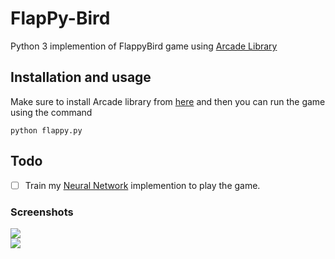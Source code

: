 # FlapPy-Bird

Python 3 implemention of FlappyBird game using [Arcade Library](http://arcade.academy/)

## Installation and usage

Make sure to install Arcade library from [here](http://arcade.academy/installation.html)
and then you can run the game using the command

`python flappy.py`

## Todo

* [ ] Train my [Neural Network](https://github.com/iJohnMaged/Simple-NeuralNetwork-Py)
implemention to play the game.

### Screenshots

<img src='https://i.postimg.cc/fVx9Kskg/Screen_Shot_2018-09-27_at_12.11.19_AM.png'/>
<br/>
<img src='https://i.postimg.cc/hJc7ZYd4/Screen_Shot_2018-09-27_at_12.11.31_AM.png'/>